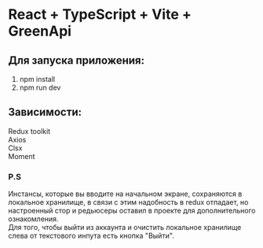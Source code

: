 # React + TypeScript + Vite + GreenApi

## Для запуска приложения:

1. npm install
2. npm run dev

## Зависимости:

Redux toolkit  
Axios  
Clsx  
Moment

### P.S

Инстансы, которые вы вводите на начальном экране, сохраняются в локальное хранилище, в связи с этим надобность в redux отпадает, но настроенный стор и редьюсеры оставил в проекте для дополнительного ознакомления.  
Для того, чтобы выйти из аккаунта и очистить локальное хранилище слева от текстового инпута есть кнопка "Выйти".

